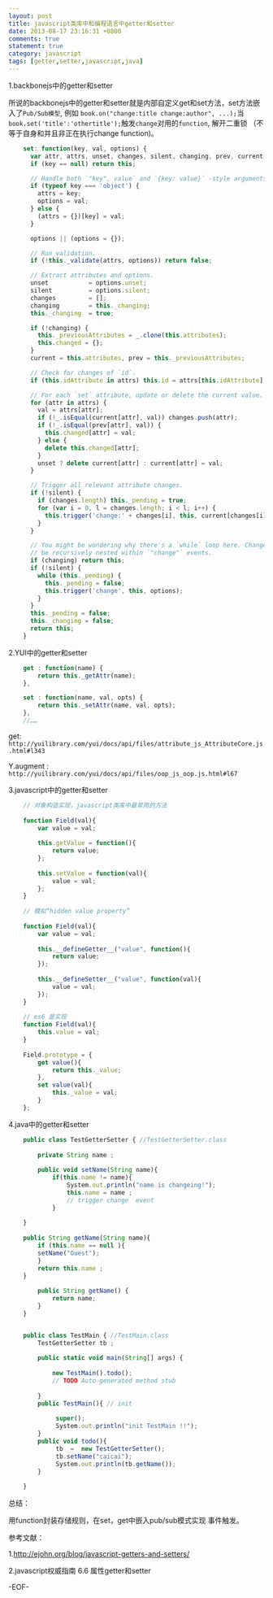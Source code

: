 ```yaml
---
layout: post
title: javascript类库中和编程语言中getter和setter
date: 2013-08-17 23:16:31 +0800
comments: true
statement: true
category: javascript
tags: [getter,setter,javascript,java]
---
```





1.backbonejs中的getter和setter


所说的backbonejs中的getter和setter就是内部自定义get和set方法，set方法嵌入了`Pub/Sub模型`,
例如 `book.on("change:title change:author", ...);`当`book.set('title':'othertitle');`触发`change`对用的`function`,
解开二重锁 （不等于自身和并且非正在执行change function)。

<!--more-->

```javascript
    set: function(key, val, options) {
      var attr, attrs, unset, changes, silent, changing, prev, current;
      if (key == null) return this;

      // Handle both `"key", value` and `{key: value}` -style arguments.
      if (typeof key === 'object') {
        attrs = key;
        options = val;
      } else {
        (attrs = {})[key] = val;
      }

      options || (options = {});

      // Run validation.
      if (!this._validate(attrs, options)) return false;

      // Extract attributes and options.
      unset           = options.unset;
      silent          = options.silent;
      changes         = [];
      changing        = this._changing;
      this._changing  = true;

      if (!changing) {
        this._previousAttributes = _.clone(this.attributes);
        this.changed = {};
      }
      current = this.attributes, prev = this._previousAttributes;

      // Check for changes of `id`.
      if (this.idAttribute in attrs) this.id = attrs[this.idAttribute];

      // For each `set` attribute, update or delete the current value.
      for (attr in attrs) {
        val = attrs[attr];
        if (!_.isEqual(current[attr], val)) changes.push(attr);
        if (!_.isEqual(prev[attr], val)) {
          this.changed[attr] = val;
        } else {
          delete this.changed[attr];
        }
        unset ? delete current[attr] : current[attr] = val;
      }

      // Trigger all relevant attribute changes.
      if (!silent) {
        if (changes.length) this._pending = true;
        for (var i = 0, l = changes.length; i < l; i++) {
          this.trigger('change:' + changes[i], this, current[changes[i]], options);
        }
      }

      // You might be wondering why there's a `while` loop here. Changes can
      // be recursively nested within `"change"` events.
      if (changing) return this;
      if (!silent) {
        while (this._pending) {
          this._pending = false;
          this.trigger('change', this, options);
        }
      }
      this._pending = false;
      this._changing = false;
      return this;
    }
```

2.YUI中的getter和setter

```javascript
	get : function(name) {
        return this._getAttr(name);
    },

	set : function(name, val, opts) {
        return this._setAttr(name, val, opts);
    },
	//……
```


get: `http://yuilibrary.com/yui/docs/api/files/attribute_js_AttributeCore.js.html#l343`

Y.augment : `http://yuilibrary.com/yui/docs/api/files/oop_js_oop.js.html#l67`




3.javascript中的getter和setter

```javascript
    // 对象构造实现，javascript类库中最常用的方法
    
    function Field(val){
	    var value = val;
	       
	    this.getValue = function(){
	    	return value;
	    };
	       
	    this.setValue = function(val){
	    	value = val;
	    };
    } 
    
    // 模拟“hidden value property” 
    
    function Field(val){
    	var value = val;
       
	    this.__defineGetter__("value", function(){
	    	return value;
	    });
	       
	    this.__defineSetter__("value", function(val){
	    	value = val;
	    });
    }
    
    // es6 是实现
    function Field(val){
    	this.value = val;
    }
     
    Field.prototype = {
	    get value(){
	    	return this._value;
	    },
	    set value(val){
	    	this._value = val;
	    }
    };
```







4.java中的getter和setter

```javascript
    public class TestGetterSetter { //TestGetterSetter.class
    	
    	private String name ;
    
    	public void setName(String name){
    		if(this.name != name){
    			System.out.println("name is changeing!");
    			this.name = name ;
    			// trigger change  event
    		}
    
    }
    
    public String getName(String name){
	    if (this.name == null ){
	    setName("Guest");
	    }
	    return this.name ;
    }
    
    	public String getName() {
    		return name;
    	}
    }


    public class TestMain { //TestMain.class
    	TestGetterSetter tb ;
    
    	public static void main(String[] args) {
    		
    		new TestMain().todo();
    		// TODO Auto-generated method stub
    
    	}
    	public TestMain(){ // init
    		
    		 super();
    		 System.out.println("init TestMain !!");
    	}
    	public void todo(){
    		 tb  =  new TestGetterSetter();
    		 tb.setName("caicai");
    		 System.out.println(tb.getName());
    	}
    
    }
```

总结：

用function封装存储规则，在set，get中嵌入pub/sub模式实现 事件触发。


参考文献：

1.http://ejohn.org/blog/javascript-getters-and-setters/

2.javascript权威指南 6.6 属性getter和setter

-EOF-

